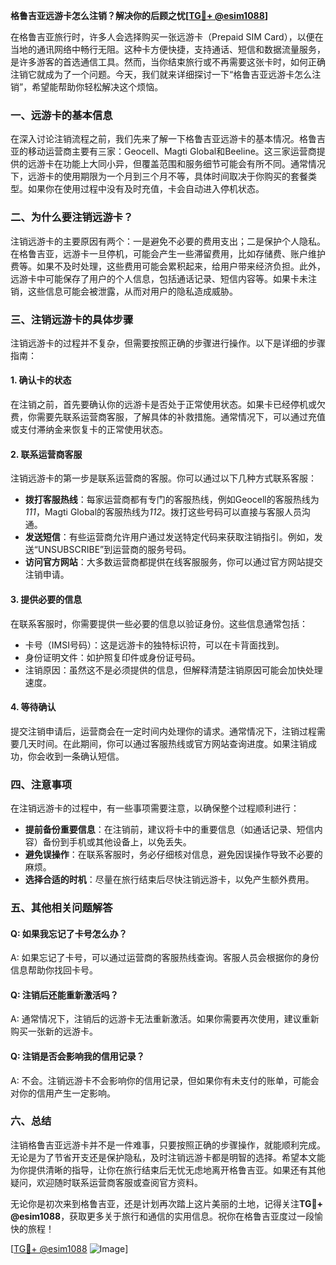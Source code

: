 **格鲁吉亚远游卡怎么注销？解决你的后顾之忧[[TG💪+ @esim1088](https://t.me/s/esim1088)]**

在格鲁吉亚旅行时，许多人会选择购买一张远游卡（Prepaid SIM Card），以便在当地的通讯网络中畅行无阻。这种卡方便快捷，支持通话、短信和数据流量服务，是许多游客的首选通信工具。然而，当你结束旅行或不再需要这张卡时，如何正确注销它就成为了一个问题。今天，我们就来详细探讨一下“格鲁吉亚远游卡怎么注销”，希望能帮助你轻松解决这个烦恼。

### **一、远游卡的基本信息**

在深入讨论注销流程之前，我们先来了解一下格鲁吉亚远游卡的基本情况。格鲁吉亚的移动运营商主要有三家：Geocell、Magti Global和Beeline。这三家运营商提供的远游卡在功能上大同小异，但覆盖范围和服务细节可能会有所不同。通常情况下，远游卡的使用期限为一个月到三个月不等，具体时间取决于你购买的套餐类型。如果你在使用过程中没有及时充值，卡会自动进入停机状态。

### **二、为什么要注销远游卡？**

注销远游卡的主要原因有两个：一是避免不必要的费用支出；二是保护个人隐私。在格鲁吉亚，远游卡一旦停机，可能会产生一些滞留费用，比如存储费、账户维护费等。如果不及时处理，这些费用可能会累积起来，给用户带来经济负担。此外，远游卡中可能保存了用户的个人信息，包括通话记录、短信内容等。如果卡未注销，这些信息可能会被泄露，从而对用户的隐私造成威胁。

### **三、注销远游卡的具体步骤**

注销远游卡的过程并不复杂，但需要按照正确的步骤进行操作。以下是详细的步骤指南：

#### **1. 确认卡的状态**
在注销之前，首先要确认你的远游卡是否处于正常使用状态。如果卡已经停机或欠费，你需要先联系运营商客服，了解具体的补救措施。通常情况下，可以通过充值或支付滞纳金来恢复卡的正常使用状态。

#### **2. 联系运营商客服**
注销远游卡的第一步是联系运营商的客服。你可以通过以下几种方式联系客服：
- **拨打客服热线**：每家运营商都有专门的客服热线，例如Geocell的客服热线为*111*，Magti Global的客服热线为*112*。拨打这些号码可以直接与客服人员沟通。
- **发送短信**：有些运营商允许用户通过发送特定代码来获取注销指引。例如，发送“UNSUBSCRIBE”到运营商的服务号码。
- **访问官方网站**：大多数运营商都提供在线客服服务，你可以通过官方网站提交注销申请。

#### **3. 提供必要的信息**
在联系客服时，你需要提供一些必要的信息以验证身份。这些信息通常包括：
- 卡号（IMSI号码）：这是远游卡的独特标识符，可以在卡背面找到。
- 身份证明文件：如护照复印件或身份证号码。
- 注销原因：虽然这不是必须提供的信息，但解释清楚注销原因可能会加快处理速度。

#### **4. 等待确认**
提交注销申请后，运营商会在一定时间内处理你的请求。通常情况下，注销过程需要几天时间。在此期间，你可以通过客服热线或官方网站查询进度。如果注销成功，你会收到一条确认短信。

### **四、注意事项**

在注销远游卡的过程中，有一些事项需要注意，以确保整个过程顺利进行：
- **提前备份重要信息**：在注销前，建议将卡中的重要信息（如通话记录、短信内容）备份到手机或其他设备上，以免丢失。
- **避免误操作**：在联系客服时，务必仔细核对信息，避免因误操作导致不必要的麻烦。
- **选择合适的时机**：尽量在旅行结束后尽快注销远游卡，以免产生额外费用。

### **五、其他相关问题解答**

#### **Q: 如果我忘记了卡号怎么办？**
A: 如果忘记了卡号，可以通过运营商的客服热线查询。客服人员会根据你的身份信息帮助你找回卡号。

#### **Q: 注销后还能重新激活吗？**
A: 通常情况下，注销后的远游卡无法重新激活。如果你需要再次使用，建议重新购买一张新的远游卡。

#### **Q: 注销是否会影响我的信用记录？**
A: 不会。注销远游卡不会影响你的信用记录，但如果你有未支付的账单，可能会对你的信用产生一定影响。

### **六、总结**

注销格鲁吉亚远游卡并不是一件难事，只要按照正确的步骤操作，就能顺利完成。无论是为了节省开支还是保护隐私，及时注销远游卡都是明智的选择。希望本文能为你提供清晰的指导，让你在旅行结束后无忧无虑地离开格鲁吉亚。如果还有其他疑问，欢迎随时联系运营商客服或查阅官方资料。

无论你是初次来到格鲁吉亚，还是计划再次踏上这片美丽的土地，记得关注**TG💪+ @esim1088**，获取更多关于旅行和通信的实用信息。祝你在格鲁吉亚度过一段愉快的旅程！

[[TG💪+ @esim1088](https://t.me/s/esim1088) ![Image](https://i.postimg.cc/4NQfJmqS/Snipaste-2025-05-13-00-14-12.png)]